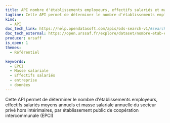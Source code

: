 ```yaml
---
title: API nombre d'établissements employeurs, effectifs salariés et masse salariale du secteur privé hors intérimaires, par EPCI (1998-2020)
tagline: Cette API permet de déterminer le nombre d'établissements employeurs, effectifs salariés moyens annuels et masse salariale annuelle du secteur privé
kind:
  - API
doc_tech_link: https://help.opendatasoft.com/apis/ods-search-v1/#search-api-v1
doc_tech_external: https://open.urssaf.fr/explore/dataset/nombre-etab-effectifs-salaries-et-masse-salariale-secteur-prive-epci/api/
producer: ursaff
is_open: 1
themes:
  - Référentiel

keywords:
  - EPCI
  - Masse salariale
  - Effectifs salariés
  - entreprise
  - données
---
```


Cette API permet de déterminer le nombre d'établissements employeurs, effectifs salariés moyens annuels et masse salariale annuelle du secteur privé hors intérimaires, par établissement public de coopération intercommunale (EPCI)
